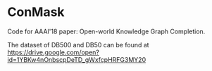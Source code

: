 # ConMask

Code for AAAI'18 paper: Open-world Knowledge Graph Completion.

The dataset of DB500 and DB50 can be found at https://drive.google.com/open?id=1YBKw4nOnbscpDeTD_gWxfcpHRFG3MY20
